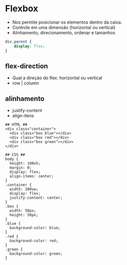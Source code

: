 # Flexbox

* Nos permite posicionar os elementos dentro da caixa.
* Controle em uma dimensão (horizontal ou vertical)
* Alinhamento, direcionamento, ordenar e tamanhos

```css
div.parent {
    display: flex;    
}
````

## flex-direction

* Qual a direção do flex: horizontal ou vertical
* row | column

## alinhamento

* justify-content
* align-itens

```
## HTML ##
<div class="container">
  <div class="box blue"></div>
  <div class="box red"></div>
  <div class="box green"></div>  
</div>

## CSS ##
body {
  height: 100vh;
  margin: 0;
  display: flex;
  align-items: center;
}
.container {
  width: 100vw;
  display: flex;
  justify-content: center;
}
.box {
  width: 50px;
  height: 50px;
}
.blue {
  background-color: blue;
}
.red {
  background-color: red;
}
.green {
  background-color: green;
}
```